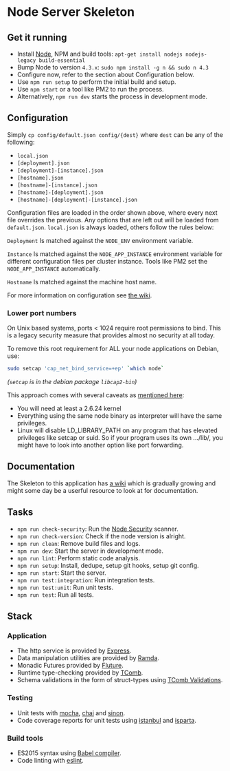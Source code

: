 # Node Server Skeleton

## Get it running

* Install [Node][1], NPM and build tools: `apt-get install nodejs nodejs-legacy build-essential`
* Bump Node to version `4.3.x`: `sudo npm install -g n && sudo n 4.3`
* Configure now, refer to the section about Configuration below.
* Use `npm run setup` to perform the initial build and setup.
* Use `npm start` or a tool like PM2 to run the process.
* Alternatively, `npm run dev` starts the process in development mode.

## Configuration

Simply `cp config/default.json config/{dest}` where `dest` can be any of the following:

* `local.json`
* `[deployment].json`
* `[deployment]-[instance].json`
* `[hostname].json`
* `[hostname]-[instance].json`
* `[hostname]-[deployment].json`
* `[hostname]-[deployment]-[instance].json`

Configuration files are loaded in the order shown above, where every next file
overrides the previous. Any options that are left out will be loaded from
`default.json`. `local.json` is always loaded, others follow the rules below:

`Deployment` Is matched against the `NODE_ENV` environment variable.

`Instance` Is matched against the `NODE_APP_INSTANCE` environment variable for
different configuration files per cluster instance. Tools like PM2 set the
`NODE_APP_INSTANCE` automatically.

`Hostname` Is matched against the machine host name.

For more information on configuration see [the wiki][2].

### Lower port numbers

On Unix based systems, ports < 1024 require root permissions to bind.
This is a legacy security measure that provides almost no security at all today.

To remove this root requirement for ALL your node applications on Debian, use:

```sh
sudo setcap 'cap_net_bind_service=+ep' `which node`
```

_(`setcap` is in the debian package `libcap2-bin`)_

This approach comes with several caveats as [mentioned here][17]:

* You will need at least a 2.6.24 kernel
* Everything using the same node binary as interpreter will have the same privileges.
* Linux will disable LD_LIBRARY_PATH on any program that has elevated privileges
  like setcap or suid. So if your program uses its own .../lib/, you might have
  to look into another option like port forwarding.

## Documentation

The Skeleton to this application has [a wiki][16] which is gradually growing and
might some day be a userful resource to look at for documentation.

## Tasks

* `npm run check-security`: Run the [Node Security][18] scanner.
* `npm run check-version`: Check if the node version is alright.
* `npm run clean`: Remove build files and logs.
* `npm run dev`: Start the server in development mode.
* `npm run lint`: Perform static code analysis.
* `npm run setup`: Install, dedupe, setup git hooks, setup git config.
* `npm run start`: Start the server.
* `npm run test:integration`: Run integration tests.
* `npm run test:unit`: Run unit tests.
* `npm run test`: Run all tests.

## Stack

### Application

* The http service is provided by [Express][14].
* Data manipulation utilities are provided by [Ramda][5].
* Monadic Futures provided by [Fluture][4].
* Runtime type-checking provided by [TComb][13].
* Schema validations in the form of struct-types using [TComb Validations][15].

### Testing

* Unit tests with [mocha][6], [chai][7] and [sinon][8].
* Code coverage reports for unit tests using [istanbul][9] and [isparta][10].

### Build tools

* ES2015 syntax using [Babel compiler][11].
* Code linting with [eslint][12].

<!-- ## References -->

[1]:   https://nodejs.org/download/
[2]:   https://github.com/lorenwest/node-config/wiki
[3]:   https://github.com/fantasyland/fantasy-land
[4]:   https://github.com/Avaq/Fluture
[5]:   http://ramdajs.com/docs
[6]:   http://mochajs.org/
[7]:   http://chaijs.com/api/bdd/
[8]:   http://sinonjs.org/
[9]:   https://github.com/gotwarlost/istanbul
[10]:  https://github.com/douglasduteil/isparta
[11]:  https://babeljs.io/
[12]:  http://eslint.org/
[13]:  https://github.com/gcanti/tcomb
[14]:  http://expressjs.com/4x/api.html
[15]:  https://github.com/gcanti/tcomb-validation
[16]:  https://github.com/Avaq/node-server-skeleton/wiki
[17]:  http://stackoverflow.com/questions/413807/is-there-a-way-for-non-root-processes-to-bind-to-privileged-ports-1024-on-l#answer-414258
[18]:  https://nodesecurity.io/

